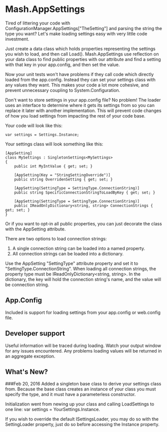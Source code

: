 # Mash.AppSettings

Tired of littering your code with ConfigurationManager.AppSettings["TheSetting"] and parsing the string the type you want?
Let's make loading settings easy with very little code investment.

Just create a data class which holds properties representing the settings you wish to load, and then call Load().
Mash.AppSettings use reflection on your data class to find public properties with our attribute and find a setting with that key in your app.config, and then set the value.

Now your unit tests won't have problems if they call code which directly loaded from the app.config.
Instead they can set your settings class with any values they want.
This makes your code a lot more cohesive, and prevent unnecessary coupling to System.Configuration.

Don't want to store settings in your app.config file? No problem!
The loader uses an interface to determine where it gets its settings from so you can replace it later with another implementation.
This will prevent code changes of how you load settings from impacting the rest of your code base.

Your code will look like this:

<pre><code>var settings = Settings.Instance;</code></pre>

Your settings class will look something like this:
<pre><code>[AppSetting]
class MySettings : SingletonSettings&lt;MySettings&gt;
{
    public int MyIntValue { get; set; }

    [AppSetting(Key = "StringSettingOverride")]
    public string OverridenSetting { get; set; }

    [AppSetting(SettingType = SettingType.ConnectionString)]
    public string SpecificConnectionStringToLoadByKey { get; set; }

    [AppSetting(SettingType = SettingType.ConnectionString)]
    public IReadOnlyDictionary&lt;string, string&gt; ConnectionStrings { get; set; }
}</code></pre>

Or if you want to opt-in all public properties, you can just decorate the class with the AppSetting attribute.

There are two options to load connection strings:
1. A single connection string can be loaded into a named property.
2. All connection strings can be loaded into a dictionary.

Use the AppSetting "SettingType" attribute property and set it to "SettingType.ConnectionString".
When loading all connection strings, the property type must be IReadOnlyDictionary&lt;string, string&gt;.
In the dictionary, the key will hold the connection string's name, and the value will be connection string.

## App.Config
Included is support for loading settings from your app.config or web.config file.

## Developer support
Useful information will be traced during loading. Watch your output window for any issues encountered.
Any problems loading values will be returned in an aggregate exception.

## What's New?

###Feb 20, 2016
Added a singleton base class to derive your settings class from.
Because the base class creates an instance of your class you must specify the type, and it must have a parameterless constructor.

Initialization went from newing up your class and calling LoadSettings to one line: var settings = YourSettings.Instance.

If you wish to override the default ISettingsLoader, you may do so with the SettingLoader property, just do so before accessing the Instance property.
